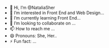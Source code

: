 - 👋 Hi, I’m @NataliaSher
- 👀 I’m interested in Front End and Web Design...
- 🌱 I’m currently learning Front End...
- 💞️ I’m looking to collaborate on ...
- 📫 How to reach me ...
- 😄 Pronouns: She, Her..
- ⚡ Fun fact: ...

<!---
NataliaSher/NataliaSher is a ✨ special ✨ repository because its `README.md` (this file) appears on your GitHub profile.
You can click the Preview link to take a look at your changes.
--->
